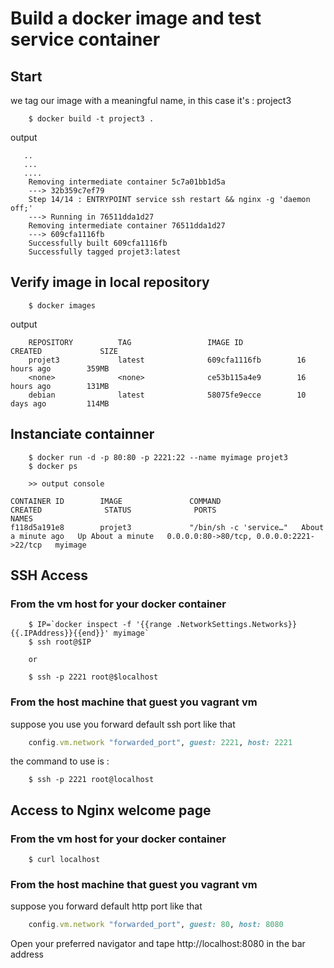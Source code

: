 # Build a docker image and test service container

## Start
we tag our image with a meaningful name, in this case it's : project3

```shell
    $ docker build -t project3 .
```

output 

```
   ..
   ...
   ....
    Removing intermediate container 5c7a01bb1d5a
    ---> 32b359c7ef79
    Step 14/14 : ENTRYPOINT service ssh restart && nginx -g 'daemon off;'
    ---> Running in 76511dda1d27
    Removing intermediate container 76511dda1d27
    ---> 609cfa1116fb
    Successfully built 609cfa1116fb
    Successfully tagged projet3:latest
```

## Verify image in local repository

```shell
    $ docker images
```

output

```
    REPOSITORY          TAG                 IMAGE ID            CREATED             SIZE
    projet3             latest              609cfa1116fb        16 hours ago        359MB
    <none>              <none>              ce53b115a4e9        16 hours ago        131MB
    debian              latest              58075fe9ecce        10 days ago         114MB
```

## Instanciate containner

```shell
    $ docker run -d -p 80:80 -p 2221:22 --name myimage projet3
    $ docker ps

    >> output console

CONTAINER ID        IMAGE               COMMAND                  CREATED              STATUS              PORTS                                      NAMES
f118d5a191e8        projet3             "/bin/sh -c 'service…"   About a minute ago   Up About a minute   0.0.0.0:80->80/tcp, 0.0.0.0:2221->22/tcp   myimage

```

## SSH Access

### From the vm host for your docker container
````
    $ IP=`docker inspect -f '{{range .NetworkSettings.Networks}}{{.IPAddress}}{{end}}' myimage`
    $ ssh root@$IP

    or
    
    $ ssh -p 2221 root@$localhost
````
### From the host machine that guest you vagrant vm

suppose you use you forward default ssh port like that 

```ruby
    config.vm.network "forwarded_port", guest: 2221, host: 2221
```
the command to use is :

```shell
    $ ssh -p 2221 root@localhost
```

## Access to Nginx welcome page

### From the vm host for your docker container

```shell
    $ curl localhost
```

### From the host machine that guest you vagrant vm

suppose you forward default http port like that 

```ruby
    config.vm.network "forwarded_port", guest: 80, host: 8080
```
Open your preferred navigator and tape http://localhost:8080 in the bar address